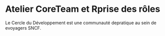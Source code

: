 # Atelier CoreTeam et Rprise des rôles

Le Cercle du Développement est une communauté depratique au sein de evoyagers SNCF. 
